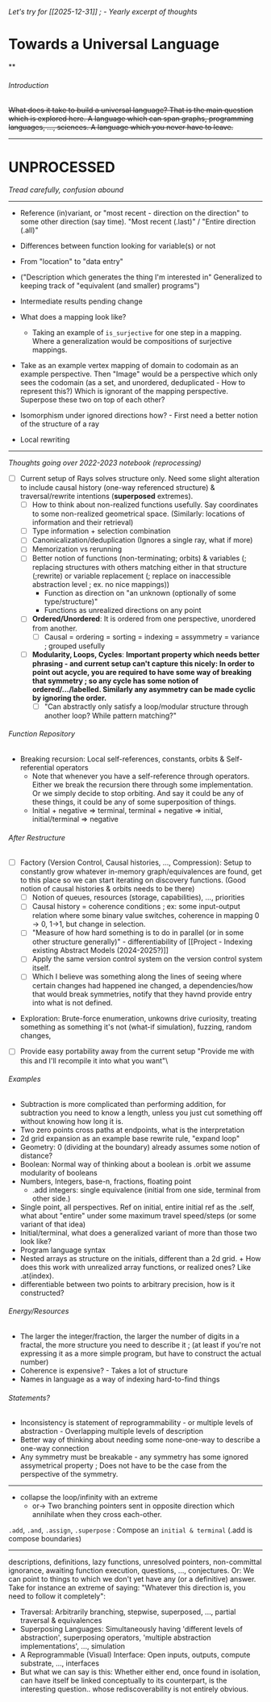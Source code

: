 *Let's try for [[2025-12-31]] ; - Yearly excerpt of thoughts*

# Towards a Universal Language
**
###### Introduction

~~What does it take to build a universal language? That is the main question which is explored here. A language which can span graphs, programming languages, ..., sciences. A language which you never have to leave.~~



---

# UNPROCESSED
*Tread carefully, confusion abound*


---

- Reference (in)variant, or "most recent - direction on the direction" to some other direction (say time). "Most recent (.last)" / "Entire direction (.all)"
- Differences between function looking for variable(s) or not
- From "location" to "data entry"
- ("Description which generates the thing I'm interested in" Generalized to keeping track of "equivalent (and smaller) programs")
- Intermediate results pending change


- What does a mapping look like?
	- Taking an example of `is_surjective` for one step in a mapping. Where a generalization would be compositions of surjective mappings.

- Take as an example vertex mapping of domain to codomain as an example perspective. Then "Image" would be a perspective which only sees the codomain (as a set, and unordered, deduplicated - How to represent this?) Which is ignorant of the mapping perspective. Superpose these two on top of each other?

- Isomorphism under ignored directions how? - First need a better notion of the structure of a ray

- Local rewriting

---


*Thoughts going over 2022-2023 notebook (reprocessing)*
- [ ] Current setup of Rays solves structure only. Need some slight alteration to include causal history (one-way referenced structure) & traversal/rewrite intentions (**superposed** extremes).
	- [ ] How to think about non-realized functions usefully. Say coordinates to some non-realized geometrical space. (Similarly: locations of information and their retrieval)
	- [ ] Type information + selection combination
	- [ ] Canonicalization/deduplication (Ignores a single ray, what if more)
	- [ ] Memorization vs rerunning
	- [ ] Better notion of functions (non-terminating; orbits) & variables (; replacing structures with others matching either in that structure (;rewrite) or variable replacement (; replace on inaccessible abstraction level ; ex. no nice mappings))
		- Function as direction on "an unknown (optionally of some type/structure)"
		- Functions as unrealized directions on any point
	- [ ] **Ordered/Unordered**: It is ordered from one perspective, unordered from another.
		- [ ] Causal = ordering = sorting = indexing = assymmetry = variance ; grouped usefully
	- [ ] **Modularity, Loops, Cycles**: **Important property which needs better phrasing - and current setup can't capture this nicely: In order to point out acycle, you are required to have some way of breaking that symmetry ; so any cycle has some notion of ordered/.../labelled. Similarly any asymmetry can be made cyclic by ignoring the order.**
		- [ ] "Can abstractly only satisfy a loop/modular structure through another loop? While pattern matching?"

###### Function Repository
- Breaking recursion: Local self-references, constants, orbits & Self-referential operators
	- Note that whenever you have a self-reference through operators. Either we break the recursion there through some implementation. Or we simply decide to stop orbiting. And say it could be any of these things, it could be any of some superposition of things.
	- Initial + negative => terminal, terminal + negative => initial, initial/terminal => negative
###### After Restructure
- [ ] Factory (Version Control, Causal histories, ..., Compression): Setup to constantly grow whatever in-memory graph/equivalences are found, get to this place so we can start iterating on discovery functions. (Good notion of causal histories & orbits needs to be there)
	- [ ] Notion of queues, resources (storage, capabilities), ..., priorities
	- [ ] Causal history = coherence conditions ; ex: some input-output relation where some binary value switches, coherence in mapping 0 -> 0, 1->1, but change in selection.
	- [ ] "Measure of how hard something is to do in parallel (or in some other structure generally)" - differentiability of [[Project - Indexing existing Abstract Models (2024-2025?)]]
	- [ ] Apply the same version control system on the version control system itself. 
	- [ ] Which I believe was something along the lines of seeing where certain changes had happened ine changed, a dependencies/how that would break symmetries, notify that they havnd provide entry into what is not defined.
- Exploration: Brute-force enumeration, unkowns drive curiosity, treating something as something it's not (what-if simulation), fuzzing, random changes, 
- [ ] Provide easy portability away from the current setup "Provide me with this and I'll recompile it into what you want"\

###### Examples
- Subtraction is more complicated than performing addition, for subtraction you need to know a length, unless you just cut something off without knowing how long it is.
- Two zero points cross paths at endpoints, what is the interpretation
- 2d grid expansion as an example base rewrite rule, "expand loop"
- Geometry: 0 (dividing at the boundary) already assumes some notion of distance?
- Boolean: Normal way of thinking about a boolean is .orbit we assume modularity of booleans
- Numbers, Integers, base-n, fractions, floating point
	- .add integers: single equivalence (initial from one side, terminal from other side.) 
- Single point, all perspectives. Ref on initial, entire initial ref as the .self, what about "entire" under some maximum travel speed/steps (or some variant of that idea)
- Initial/terminal, what does a generalized variant of more than those two look like?
- Program language syntax
- Nested arrays as structure on the initials, different than a 2d grid. + How does this work with unrealized array functions, or realized ones? Like .at(index).
- differentiable between two points to arbitrary precision, how is it constructed?

###### Energy/Resources
- The larger the integer/fraction, the larger the number of digits in a fractal, the more structure you need to describe it ; (at least if you're not expressing it as a more simple program, but have to construct the actual number)
- Coherence is expensive? - Takes a lot of structure
- Names in language as a way of indexing hard-to-find things

###### Statements?
- Inconsistency is statement of reprogrammability - or multiple levels of abstraction - Overlapping multiple levels of description
- Better way of thinking about needing some none-one-way to describe a one-way connection
- Any symmetry must be breakable - any symmetry has some ignored assymetrical property ; Does not have to be the case from the perspective of the symmetry.

---

- collapse the loop/infinity with an extreme 
	- or-> Two branching pointers sent in opposite direction which annihilate when they cross each-other.


`.add`, `.and`, `.assign`, `.superpose` : Compose an `initial & terminal` (.add is compose boundaries)

---

descriptions, definitions, lazy functions, unresolved pointers, non-committal ignorance, awaiting function execution, questions, ..., conjectures. Or: We can point to things to which we don't yet have any (or a definitive) answer. Take for instance an extreme of saying: "Whatever this direction is, you need to follow it completely":

- Traversal: Arbitrarily branching, stepwise, superposed, ..., partial traversal & equivalences
- Superposing Languages: Simultaneously having 'different levels of abstraction', superposing operators, 'multiple abstraction implementations', ..., simulation
- A Reprogrammable (Visual) Interface: Open inputs, outputs, compute substrate, ..., interfaces
- But what we can say is this: Whether either end, once found in isolation, can have itself be linked conceptually to its counterpart, is the interesting question.. whose rediscoverability is not entirely obvious. 

